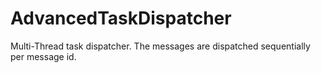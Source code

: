 AdvancedTaskDispatcher
======================

Multi-Thread task dispatcher. The messages are dispatched sequentially per message id.
